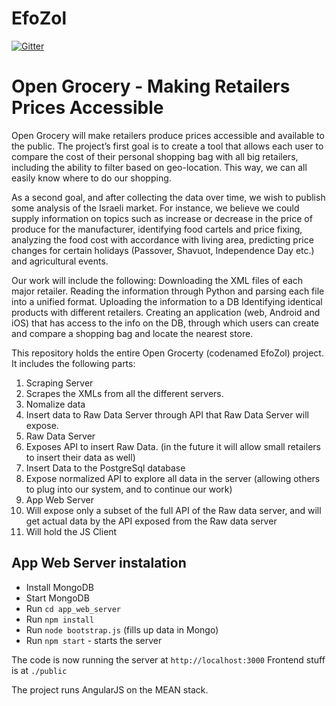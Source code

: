 # EfoZol

[![Gitter](https://badges.gitter.im/Join%20Chat.svg)](https://gitter.im/EladRK/EfoZol?utm_source=badge&utm_medium=badge&utm_campaign=pr-badge&utm_content=badge)

# Open Grocery - Making Retailers Prices Accessible
Open Grocery will make retailers produce prices accessible and available to the public. 
The project’s first goal is to create a tool that allows each user to compare the cost of their personal shopping bag with all big retailers, including the ability to filter based on geo-location. This way, we can all easily know where to do our shopping.

As a second goal, and after collecting the data over time, we wish to publish some analysis of the Israeli market. For instance, we believe we could supply information on topics such as increase or decrease in the price of produce for the manufacturer, identifying food cartels and price fixing, analyzing the food cost with accordance with living area, predicting price changes for certain holidays (Passover, Shavuot, Independence Day etc.) and agricultural events.

Our work will include the following:
Downloading the XML files of each major retailer.
Reading the information through Python and parsing each file into a unified format.
Uploading the information to a DB
Identifying identical products with different retailers.
Creating an application (web, Android and iOS) that has access to the info on the DB, through which users can create and compare a shopping bag and locate the nearest store. 

This repository holds the entire Open Grocerty (codenamed EfoZol) project. It includes the following parts:


1. Scraping Server
 1. Scrapes the XMLs from all the different servers.
 2. Nomalize data
 3. Insert data to Raw Data Server through API that Raw Data Server will expose.
2. Raw Data Server
 1. Exposes API to insert Raw Data. (in the future it will allow small retailers to insert their data as well)
 2. Insert Data to the PostgreSql database
 3. Expose normalized API to explore all data in the server (allowing others to plug into our system, and to continue our work)
3. App Web Server
 1. Will expose only a subset of the full API of the Raw data server, and will get actual data by the API exposed from the Raw data server
 2. Will hold the JS Client


## App Web Server instalation 

 - Install MongoDB 
 - Start MongoDB
 - Run `cd app_web_server`
 - Run `npm install`
 - Run `node bootstrap.js` (fills up data in Mongo)
 - Run `npm start` - starts the server

The code is now running the server at `http://localhost:3000`
Frontend stuff is at `./public`

The project runs AngularJS on the MEAN stack. 
